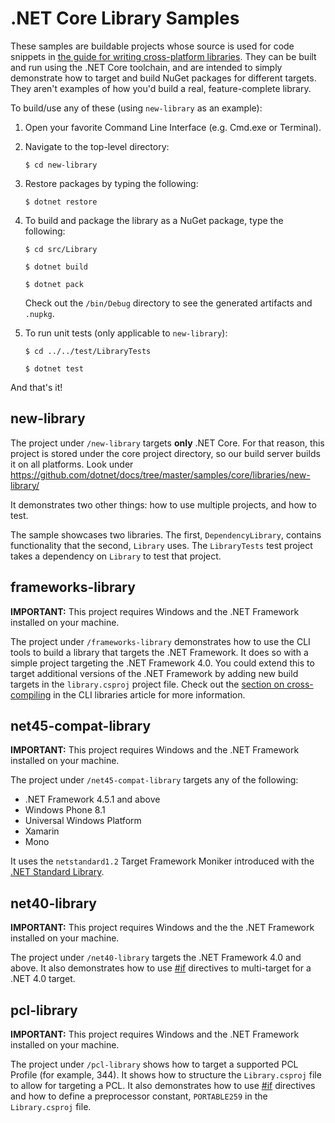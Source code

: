 # .NET Core Library Samples

These samples are buildable projects whose source is used for code snippets in [the guide for writing cross-platform libraries](https://docs.microsoft.com/dotnet/articles/core/tutorials/libraries).  They can be built and run using the .NET Core toolchain, and are intended to simply demonstrate how to target and build NuGet packages for different targets.  They aren't examples of how you'd build a real, feature-complete library.

To build/use any of these (using `new-library` as an example):

1. Open your favorite Command Line Interface (e.g. Cmd.exe or Terminal).

2. Navigate to the top-level directory:

	`$ cd new-library`

3. Restore packages by typing the following:

	`$ dotnet restore`
		
4. To build and package the library as a NuGet package, type the following:

	`$ cd src/Library`
	
	`$ dotnet build`
	
	`$ dotnet pack`
	
	Check out the `/bin/Debug` directory to see the generated artifacts and `.nupkg`.

5. To run unit tests (only applicable to `new-library`):

	`$ cd ../../test/LibraryTests`
	
	`$ dotnet test`

And that's it!

## new-library

The project under `/new-library` targets **only** .NET Core. For that reason,
this project is stored under the core project directory, so our build server builds it on
all platforms. Look under https://github.com/dotnet/docs/tree/master/samples/core/libraries/new-library/

It demonstrates two other things: how to use multiple projects, and how to test.

The sample showcases two libraries.  The first, `DependencyLibrary`, contains functionality that the second, `Library` uses.  The `LibraryTests` test project takes a dependency on `Library` to test that project.

## frameworks-library

**IMPORTANT:** This project requires Windows and the .NET Framework installed on your machine.

The project under `/frameworks-library` demonstrates how to use the CLI tools to build a library that targets the .NET Framework.  It does so with a simple project targeting the .NET Framework 4.0.  You could extend this to target additional versions of the .NET Framework by adding new build targets in the `library.csproj` project file.  Check out the [section on cross-compiling](https://docs.microsoft.com/dotnet/articles/core/tutorials/libraries#how-to-multitarget) in the CLI libraries article for more information.

## net45-compat-library

**IMPORTANT:** This project requires Windows and the .NET Framework installed on your machine.

The project under `/net45-compat-library` targets any of the following:

* .NET Framework 4.5.1 and above
* Windows Phone 8.1
* Universal Windows Platform
* Xamarin
* Mono

It uses the `netstandard1.2` Target Framework Moniker introduced with the [.NET Standard Library](https://docs.microsoft.com/en-us/dotnet/articles/standard/library).

## net40-library

**IMPORTANT:** This project requires Windows and the the .NET Framework installed on your machine.

The project under `/net40-library` targets the .NET Framework 4.0 and above.  It also demonstrates how to use [#if](https://docs.microsoft.com/en-us/dotnet/articles/csharp/language-reference/preprocessor-directives/preprocessor-if) directives to multi-target for a .NET 4.0 target.

## pcl-library

**IMPORTANT:** This project requires Windows and the .NET Framework installed on your machine.

The project under `/pcl-library` shows how to target a supported PCL Profile (for example, 344).  It shows how to structure the `Library.csproj` file to allow for targeting a PCL.  It also demonstrates how to use [#if](https://docs.microsoft.com/en-us/dotnet/articles/csharp/language-reference/preprocessor-directives/preprocessor-if) directives and how to define a preprocessor constant, `PORTABLE259` in the `Library.csproj` file.
